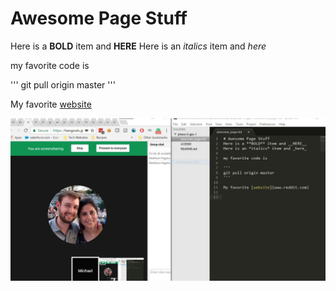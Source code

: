 # Awesome Page Stuff
Here is a **BOLD** item and __HERE__
Here is an *italics* item and _here_

my favorite code is

'''
git pull origin master
'''

My favorite [website](www.reddit.com)

![Look at this teamwork!](Teamwork.JPG "Teamwork alt tag")
